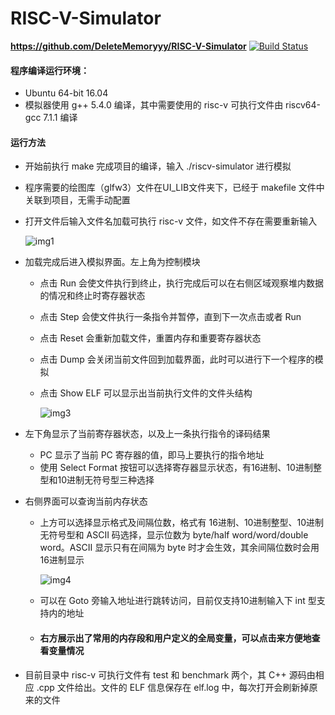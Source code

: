 # RISC-V-Simulator

**https://github.com/DeleteMemoryyy/RISC-V-Simulator**   		[![Build Status](https://travis-ci.org/DeleteMemoryyy/RISC-V-Simulator.svg?branch=master)](https://travis-ci.org/DeleteMemoryyy/RISC-V-Simulator)

#### 程序编译运行环境：

- Ubuntu 64-bit 16.04 
- 模拟器使用 g++ 5.4.0 编译，其中需要使用的 risc-v 可执行文件由 riscv64-gcc 7.1.1 编译

#### 运行方法

- 开始前执行 make 完成项目的编译，输入 ./riscv-simulator 进行模拟

- 程序需要的绘图库（glfw3）文件在UI_LIB文件夹下，已经于 makefile 文件中关联到项目，无需手动配置

- 打开文件后输入文件名加载可执行 risc-v 文件，如文件不存在需要重新输入

  ![img1](http://otl4n2fe9.bkt.clouddn.com/Lab2.1/img1.png)

- 加载完成后进入模拟界面。左上角为控制模块

  - 点击 Run 会使文件执行到终止，执行完成后可以在右侧区域观察堆内数据的情况和终止时寄存器状态

  - 点击 Step 会使文件执行一条指令并暂停，直到下一次点击或者 Run

  - 点击 Reset 会重新加载文件，重置内存和重要寄存器状态

  - 点击 Dump 会关闭当前文件回到加载界面，此时可以进行下一个程序的模拟

  - 点击 Show ELF 可以显示出当前执行文件的文件头结构

    ![img3](http://otl4n2fe9.bkt.clouddn.com/Lab2.1/img3.png)

- 左下角显示了当前寄存器状态，以及上一条执行指令的译码结果

  - PC 显示了当前 PC 寄存器的值，即马上要执行的指令地址
  - 使用 Select Format 按钮可以选择寄存器显示状态，有16进制、10进制整型和10进制无符号型三种选择

- 右侧界面可以查询当前内存状态

  - 上方可以选择显示格式及间隔位数，格式有 16进制、10进制整型、10进制无符号型和 ASCII 码选择，显示位数为 byte/half word/word/double word。ASCII 显示只有在间隔为 byte 时才会生效，其余间隔位数时会用16进制显示

    ![img4](http://otl4n2fe9.bkt.clouddn.com/Lab2.1/img4.png)

  - 可以在 Goto 旁输入地址进行跳转访问，目前仅支持10进制输入下 int 型支持内的地址

  - #### 右方展示出了常用的内存段和用户定义的全局变量，可以点击来方便地查看变量情况

- 目前目录中 risc-v 可执行文件有 test 和 benchmark 两个，其 C++ 源码由相应 .cpp 文件给出。文件的 ELF 信息保存在 elf.log 中，每次打开会刷新掉原来的文件

